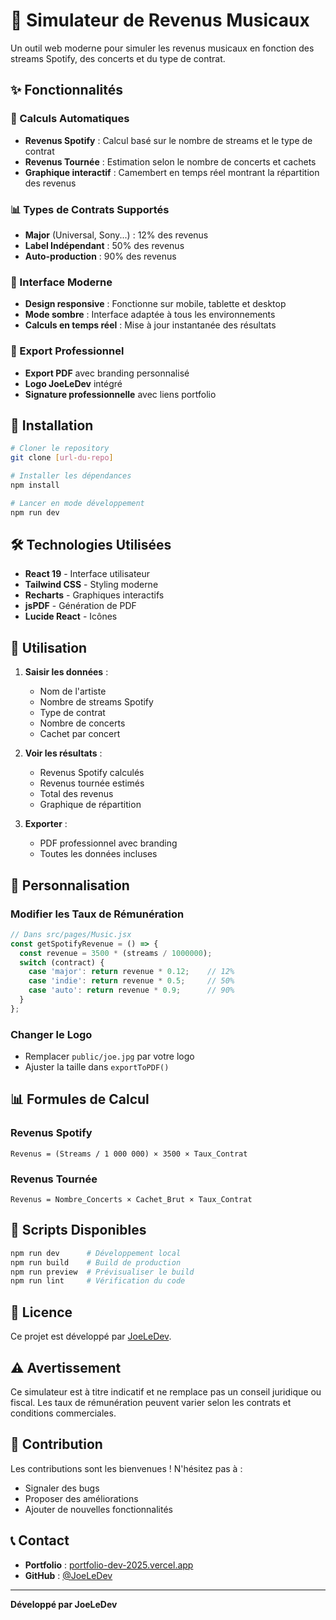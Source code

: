 # 🎵 Simulateur de Revenus Musicaux

Un outil web moderne pour simuler les revenus musicaux en fonction des streams Spotify, des concerts et du type de contrat.

## ✨ Fonctionnalités

### 🎯 Calculs Automatiques
- **Revenus Spotify** : Calcul basé sur le nombre de streams et le type de contrat
- **Revenus Tournée** : Estimation selon le nombre de concerts et cachets
- **Graphique interactif** : Camembert en temps réel montrant la répartition des revenus

### 📊 Types de Contrats Supportés
- **Major** (Universal, Sony...) : 12% des revenus
- **Label Indépendant** : 50% des revenus  
- **Auto-production** : 90% des revenus

### 🎨 Interface Moderne
- **Design responsive** : Fonctionne sur mobile, tablette et desktop
- **Mode sombre** : Interface adaptée à tous les environnements
- **Calculs en temps réel** : Mise à jour instantanée des résultats

### 📄 Export Professionnel
- **Export PDF** avec branding personnalisé
- **Logo JoeLeDev** intégré
- **Signature professionnelle** avec liens portfolio

## 🚀 Installation

```bash
# Cloner le repository
git clone [url-du-repo]

# Installer les dépendances
npm install

# Lancer en mode développement
npm run dev
```

## 🛠️ Technologies Utilisées

- **React 19** - Interface utilisateur
- **Tailwind CSS** - Styling moderne
- **Recharts** - Graphiques interactifs
- **jsPDF** - Génération de PDF
- **Lucide React** - Icônes

## 📱 Utilisation

1. **Saisir les données** :
   - Nom de l'artiste
   - Nombre de streams Spotify
   - Type de contrat
   - Nombre de concerts
   - Cachet par concert

2. **Voir les résultats** :
   - Revenus Spotify calculés
   - Revenus tournée estimés
   - Total des revenus
   - Graphique de répartition

3. **Exporter** :
   - PDF professionnel avec branding
   - Toutes les données incluses

## 🎨 Personnalisation

### Modifier les Taux de Rémunération
```javascript
// Dans src/pages/Music.jsx
const getSpotifyRevenue = () => {
  const revenue = 3500 * (streams / 1000000);
  switch (contract) {
    case 'major': return revenue * 0.12;    // 12%
    case 'indie': return revenue * 0.5;     // 50%
    case 'auto': return revenue * 0.9;      // 90%
  }
};
```

### Changer le Logo
- Remplacer `public/joe.jpg` par votre logo
- Ajuster la taille dans `exportToPDF()`

## 📊 Formules de Calcul

### Revenus Spotify
```
Revenus = (Streams / 1 000 000) × 3500 × Taux_Contrat
```

### Revenus Tournée
```
Revenus = Nombre_Concerts × Cachet_Brut × Taux_Contrat
```

## 🔧 Scripts Disponibles

```bash
npm run dev      # Développement local
npm run build    # Build de production
npm run preview  # Prévisualiser le build
npm run lint     # Vérification du code
```

## 📄 Licence

Ce projet est développé par [JoeLeDev](https://portfolio-dev-2025.vercel.app/).

## ⚠️ Avertissement

Ce simulateur est à titre indicatif et ne remplace pas un conseil juridique ou fiscal. Les taux de rémunération peuvent varier selon les contrats et conditions commerciales.

## 🤝 Contribution

Les contributions sont les bienvenues ! N'hésitez pas à :
- Signaler des bugs
- Proposer des améliorations
- Ajouter de nouvelles fonctionnalités

## 📞 Contact

- **Portfolio** : [portfolio-dev-2025.vercel.app](https://portfolio-dev-2025.vercel.app/)
- **GitHub** : [@JoeLeDev](https://github.com/JoeLeDev)

---

**Développé par JoeLeDev**
